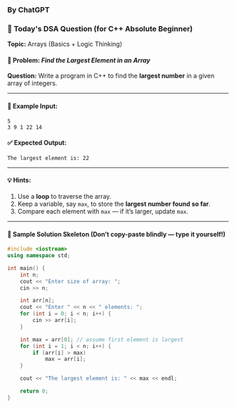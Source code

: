 ### By ChatGPT

### 🔹 **Today's DSA Question (for C++ Absolute Beginner)**

**Topic:** Arrays (Basics + Logic Thinking)

#### 🧩 Problem: *Find the Largest Element in an Array*

**Question:**
Write a program in C++ to find the **largest number** in a given array of integers.

---

#### 🧠 **Example Input:**

```
5
3 9 1 22 14
```

#### ✅ **Expected Output:**

```
The largest element is: 22
```

---

#### 💡 **Hints:**

1. Use a **loop** to traverse the array.
2. Keep a variable, say `max`, to store the **largest number found so far**.
3. Compare each element with `max` — if it’s larger, update `max`.

---

#### 🧾 **Sample Solution Skeleton (Don’t copy-paste blindly — type it yourself!)**

```cpp
#include <iostream>
using namespace std;

int main() {
    int n;
    cout << "Enter size of array: ";
    cin >> n;

    int arr[n];
    cout << "Enter " << n << " elements: ";
    for (int i = 0; i < n; i++) {
        cin >> arr[i];
    }

    int max = arr[0]; // assume first element is largest
    for (int i = 1; i < n; i++) {
        if (arr[i] > max)
            max = arr[i];
    }

    cout << "The largest element is: " << max << endl;

    return 0;
}
```
